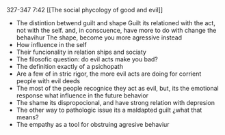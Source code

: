 327-347
7:42
[[The social phycology of good and evil]]
- The distintion betwend guilt and shape
	Guilt its relationed with the act, not with the self. and, in conscuence, have more to do with change the behavihur
	The shape, become you more agressive instead
- How influence in the self
- Their funcionality in relation ships and sociaty
- The filosofic question: do evil acts make you bad?
- The definition exactly of a psichopath
- Are a few of in stric rigor, the more evil acts are doing for corrient people with evil deeds
- The most of the people recognice they act as evil, but, its the emotional response what influence in the future behavior
- The shame its dispropocional, and have strong relation with depresion
- The other way to pathologic issue its a maldapted guilt
	¿what that means?
- The empathy as a tool for obstruing agresive behaviur
